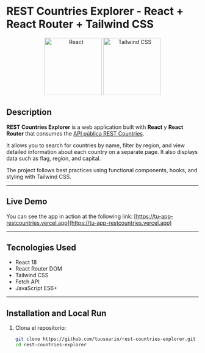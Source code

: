 # REST Countries Explorer - React + React Router + Tailwind CSS

<p align="center">
  
  <img src="https://cdn.jsdelivr.net/gh/devicons/devicon/icons/react/react-original.svg" alt="React" width="150" />
  <img src="https://vabadus.es/images/cache/imagen_nodo/images/articulos/64b524021adc5990918944.png" alt="Tailwind CSS" width="150" />
</p>

## Description

**REST Countries Explorer** is a web application built with  **React** y **React Router** that consumes the [API pública REST Countries](https://flagspracticajdk.netlify.app/).  

It allows you to search for countries by name, filter by region, and view detailed information about each country on a separate page. It also displays data such as flag, region, and capital.

The project follows best practices using functional components, hooks, and styling with Tailwind CSS.

---

## Live Demo

You can see the app in action at the following link:
[https://tu-app-restcountries.vercel.app](https://tu-app-restcountries.vercel.app)

---

## Tecnologies Used

- React 18
- React Router DOM
- Tailwind CSS
- Fetch API
- JavaScript ES6+

---

## Installation and Local Run

1. Clona el repositorio:
   ```bash
   git clone https://github.com/tuusuario/rest-countries-explorer.git
   cd rest-countries-explorer

